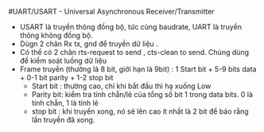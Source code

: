 #UART/USART  - Universal Asynchronous Receiver/Transmitter
  - USART là truyền thông đồng bộ, tức cùng baudrate, UART là truyền thông không đồng bộ.
  - Dùgn 2 chân Rx tx, gnd để truyền dữ liệu .
  - Có thể có 2 chân rts-request to send , cts-clean to send. Chúng dùng để kiểm soát luồng dữ liệu
  - Frame truyền (thường là 8 bit, giới hạn là 9bit) : 1 Start bit + 5-9 bits data + 0-1 bit parity + 1-2 stop bit
    + Start bit : thường cao, chỉ khi bắt đầu thì hạ xuống Low
    + Parity bit: kiểm tra tính chẵn/lẻ của tổng số bit 1 trong data bits. 0 là tính chẵn, 1 là tính lẻ
    + stop bit : khi truyền xong, nó sẽ lên cao ít nhất là 2 bit để báo rằng lần truyền đã xong.
  
